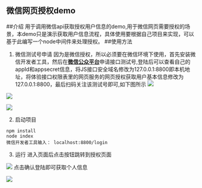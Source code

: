 微信网页授权demo
---
##介绍
用于调用微信api获取授权用户信息的demo,用于微信网页需要授权的场景，本demo只是演示获取用户信息流程，具体使用要根据自己项目来实现，可以基于此编写一个node中间件来处理授权。
##使用方法
1. 微信测试号申请
因为是微信授权，所以必须要在微信环境下使用，首先安装微信开发者工具，然后在<b>[微信公众平台](https://mp.weixin.qq.com/debug/cgi-bin/sandbox?t=sandbox/login)</b>申请接口测试号,登陆后可以查看自己的appId和appsecret信息，将JS接口安全域名修改为127.0.0.1:8800即本机地址，将体验接口权限表里的网页服务的网页授权获取用户基本信息修改为127.0.0.1:8800，最后扫码关注该测试号即可,如下图所示
![](https://github.com/wangfengyuan/wxAuthorize/raw/master/images/appId信息.PNG)

![](https://github.com/wangfengyuan/wxAuthorize/raw/master/images/修改回调页面域名.PNG)

![](https://github.com/wangfengyuan/wxAuthorize/raw/master/images/关注测试号.PNG)

2. 启动项目
```
npm install
node index
微信开发者工具输入： localhost:8800/login
```
3. 运行
进入页面后点击按钮跳转到授权页面

![](https://github.com/wangfengyuan/wxAuthorize/raw/master/images/微信授权页面.PNG)
点击确认登陆即可获取个人信息

![](https://github.com/wangfengyuan/wxAuthorize/raw/master/images/个人信息.PNG)
